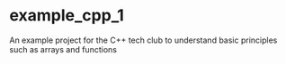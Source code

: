 example_cpp_1
=============

An example project for the C++ tech club to understand basic principles such as arrays and functions
